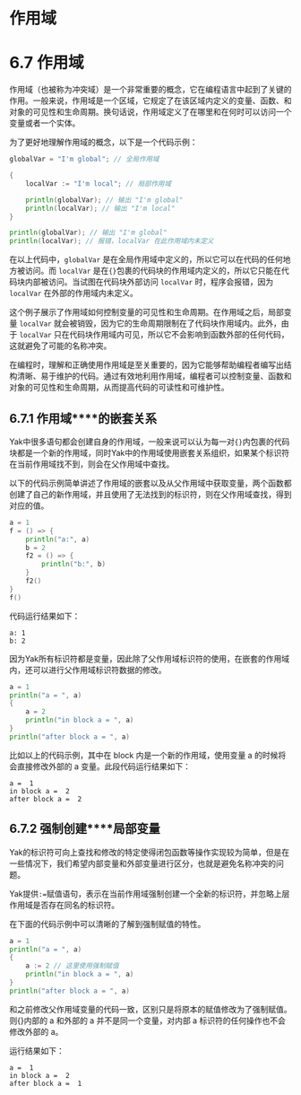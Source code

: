 # 作用域

# 6.7 作用域 

作用域（也被称为冲突域）是一个非常重要的概念，它在编程语言中起到了关键的作用。一般来说，作用域是一个区域，它规定了在该区域内定义的变量、函数、和对象的可见性和生命周期。换句话说，作用域定义了在哪里和在何时可以访问一个变量或者一个实体。

为了更好地理解作用域的概念，以下是一个代码示例：

```Go
globalVar = "I'm global"; // 全局作用域

{
    localVar := "I'm local"; // 局部作用域

    println(globalVar); // 输出 "I'm global"
    println(localVar); // 输出 "I'm local"
}

println(globalVar); // 输出 "I'm global"
println(localVar); // 报错，localVar 在此作用域内未定义
```

在以上代码中，`globalVar` 是在全局作用域中定义的，所以它可以在代码的任何地方被访问。而 `localVar` 是在`{}`包裹的代码块的作用域内定义的，所以它只能在代码块内部被访问。当试图在代码块外部访问 `localVar` 时，程序会报错，因为 `localVar` 在外部的作用域内未定义。

这个例子展示了作用域如何控制变量的可见性和生命周期。在作用域之后，局部变量 `localVar` 就会被销毁，因为它的生命周期限制在了代码块作用域内。此外，由于 `localVar` 只在代码块作用域内可见，所以它不会影响到函数外部的任何代码，这就避免了可能的名称冲突。

在编程时，理解和正确使用作用域是至关重要的，因为它能够帮助编程者编写出结构清晰、易于维护的代码。通过有效地利用作用域，编程者可以控制变量、函数和对象的可见性和生命周期，从而提高代码的可读性和可维护性。

## 6.7.1 **作用域****的嵌套关系**

Yak中很多语句都会创建自身的作用域，一般来说可以认为每一对`{}`内包裹的代码块都是一个新的作用域，同时Yak中的作用域使用嵌套关系组织，如果某个标识符在当前作用域找不到，则会在父作用域中查找。

以下的代码示例简单讲述了作用域的嵌套以及从父作用域中获取变量，两个函数都创建了自己的新作用域，并且使用了无法找到的标识符，则在父作用域查找，得到对应的值。

```Go
a = 1
f = () => {
    println("a:", a)
    b = 2
    f2 = () => {
        println("b:", b)
    }
    f2()
}
f()
```

代码运行结果如下：

```Plain
a: 1
b: 2
```

因为Yak所有标识符都是变量，因此除了父作用域标识符的使用，在嵌套的作用域内，还可以进行父作用域标识符数据的修改。

```Go
a = 1
println("a = ", a)
{
    a = 2
    println("in block a = ", a)
}
println("after block a = ", a)
```

比如以上的代码示例，其中在 block 内是一个新的作用域，使用变量 a 的时候将会直接修改外部的 a 变量。此段代码运行结果如下：

```Plain
a =  1
in block a =  2
after block a =  2
```

## 6.7.2 **强制创建****局部变量**

Yak的标识符可向上查找和修改的特定使得闭包函数等操作实现较为简单，但是在一些情况下，我们希望内部变量和外部变量进行区分，也就是避免名称冲突的问题。

Yak提供`:=`赋值语句，表示在当前作用域强制创建一个全新的标识符，并忽略上层作用域是否存在同名的标识符。

在下面的代码示例中可以清晰的了解到强制赋值的特性。

```Go
a = 1
println("a = ", a)
{
    a := 2 // 这里使用强制赋值
    println("in block a = ", a)
}
println("after block a = ", a)
```

和之前修改父作用域变量的代码一致，区别只是将原本的赋值修改为了强制赋值。则{}内部的 a 和外部的 a 并不是同一个变量，对内部 a 标识符的任何操作也不会修改外部的 a。

运行结果如下：

```Plain
a =  1
in block a =  2
after block a =  1
```

